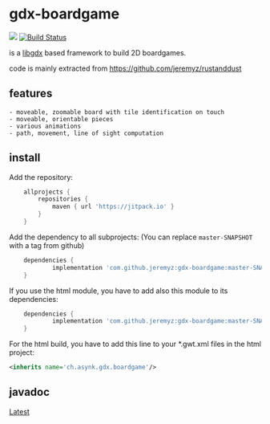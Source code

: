 # gdx-boardgame
[![](https://jitpack.io/v/jeremyz/gdx-boardgame.svg)](https://jitpack.io/#jeremyz/gdx-boardgame)
[![Build Status](https://travis-ci.org/jeremyz/gdx-boardgame.svg?branch=master)](https://travis-ci.org/jeremyz/gdx-boardgame)

is a [libgdx](https://libgdx.badlogicgames.com/) based framework to build 2D boardgames.

code is mainly extracted from https://github.com/jeremyz/rustanddust

## features

    - moveable, zoomable board with tile identification on touch
    - moveable, orientable pieces
    - various animations
    - path, movement, line of sight computation

## install

Add the repository:
```groovy
	allprojects {
		repositories {
			maven { url 'https://jitpack.io' }
		}
	}
```
Add the dependency to all subprojects: (You can replace `master-SNAPSHOT` with a tag from github)
```groovy
	dependencies {
			implementation 'com.github.jeremyz:gdx-boardgame:master-SNAPSHOT'
	}
```
If you use the html module, you have to add also this module to its dependencies:
```groovy
	dependencies {
			implementation 'com.github.jeremyz:gdx-boardgame:master-SNAPSHOT:sources'
	}
```

For the html build, you have to add this line to your *.gwt.xml files in the html project:
```xml
<inherits name='ch.asynk.gdx.boardgame'/>
```

## javadoc

[Latest](https://javadoc.jitpack.io/com/github/jeremyz/gdx-boardgame/master-SNAPSHOT/javadoc/)
